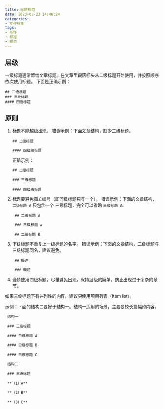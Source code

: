 ```yaml
---
title: 标题规范
date: 2023-02-23 14:46:24
categories:
- 写作标准
tags:
- 写作
- 标准
- 规范
---
```


## 层级

一级标题通常留给文章标题。在文章里段落标头从二级标题开始使用，并按照顺序依次使用标题。
下面是正确示例：

```Plain Text
## 二级标题
### 三级标题
#### 四级标题
```

## 原则

1. 标题不能越级出现。
    错误示例：下面文章结构，缺少三级标题。

    ```Plain Text
    ## 二级标题

    #### 四级级标题
    ```

    正确示例：

    ```Plain Text
    ## 二级标题

    ### 三级标题

    #### 四级级标题
    ```

2. 标题要避免孤立编号（即同级标题只有一个）。
   错误示例：下面的文章结构，`二级标题 A` 只包含一个 三级标题，完全可以省略 `三级标题 A`。

   ```Plain Text
    ## 二级标题 A

    ### 三级标题 A

    ## 二级标题 B
   ```

3. 下级标题不重复上一级标题的名字。
   错误示例：下面的文章结构，二级标题与三级标题同名，建议避免。

   ```Plain Text
    ## 概述

    ### 概述
   ```

4. 谨慎使用四级标题，尽量避免出现，保持层级的简单，防止出现过于复杂的章节。

如果三级标题下有并列性的内容，建议只使用项目列表（Item list）。

示例：下面的结构二要好于结构一。结构一适用的场景，主要是较长篇幅的内容。

   ```Plain Text
    结构一

    ### 三级标题

    #### 四级标题 A

    #### 四级标题 B

    #### 四级标题 C

    结构二

    ### 三级标题

    **（1）A**

    **（2）B**

    **（3）C**
   ```
